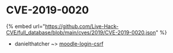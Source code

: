 # CVE-2019-0020
{% embed url="https://github.com/Live-Hack-CVE/full_database/blob/main/cves/2019/CVE-2019-0020.json" %}

* danielthatcher ~> [moodle-login-csrf](https://www.alice-snow.ru/2019/database/cve-2019-0020/moodle-login-csrf-danielthatcher)